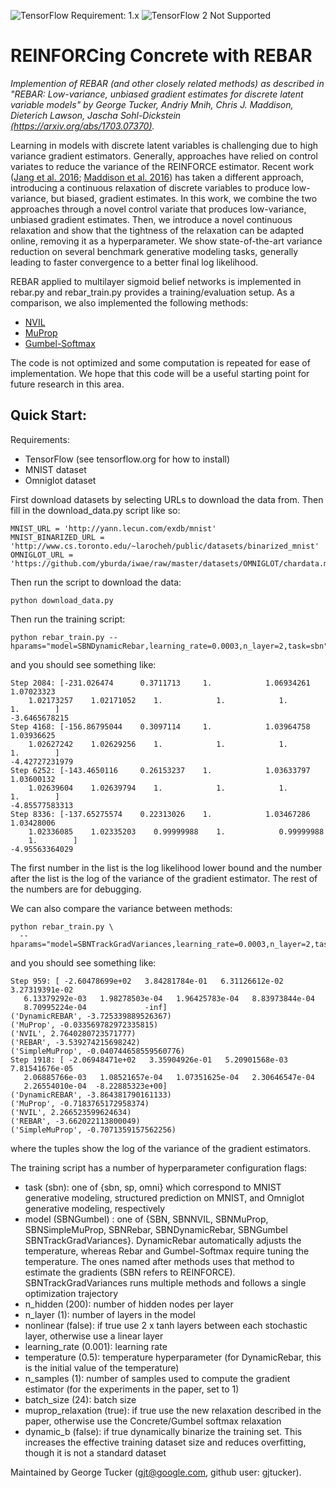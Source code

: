 ![TensorFlow Requirement: 1.x](https://img.shields.io/badge/TensorFlow%20Requirement-1.x-brightgreen)
![TensorFlow 2 Not Supported](https://img.shields.io/badge/TensorFlow%202%20Not%20Supported-%E2%9C%95-red.svg)

# REINFORCing Concrete with REBAR
*Implemention of REBAR (and other closely related methods) as described
in "REBAR: Low-variance, unbiased gradient estimates for discrete latent variable models" by
George Tucker, Andriy Mnih, Chris J. Maddison, Dieterich Lawson, Jascha Sohl-Dickstein [(https://arxiv.org/abs/1703.07370)](https://arxiv.org/abs/1703.07370).*

Learning in models with discrete latent variables is challenging due to high variance gradient estimators. Generally, approaches have relied on control variates to reduce the variance of the REINFORCE estimator. Recent work ([Jang et al. 2016](https://arxiv.org/abs/1611.01144); [Maddison et al. 2016](https://arxiv.org/abs/1611.00712)) has taken a different approach, introducing a continuous relaxation of discrete variables to produce low-variance, but biased, gradient estimates. In this work, we combine the two approaches through a novel control variate that produces low-variance, unbiased gradient estimates. Then, we introduce a novel continuous relaxation and show that the tightness of the relaxation can be adapted online, removing it as a hyperparameter. We show state-of-the-art variance reduction on several benchmark generative modeling tasks, generally leading to faster convergence to a better final log likelihood.

REBAR applied to multilayer sigmoid belief networks is implemented in rebar.py and rebar_train.py provides a training/evaluation setup. As a comparison, we also implemented the following methods:
* [NVIL](https://arxiv.org/abs/1402.0030)
* [MuProp](https://arxiv.org/abs/1511.05176)
* [Gumbel-Softmax](https://arxiv.org/abs/1611.01144)

The code is not optimized and some computation is repeated for ease of
implementation. We hope that this code will be a useful starting point for future research in this area.

## Quick Start:

Requirements:
* TensorFlow (see tensorflow.org for how to install)
* MNIST dataset
* Omniglot dataset

First download datasets by selecting URLs to download the data from. Then
fill in the download_data.py script like so:

```
MNIST_URL = 'http://yann.lecun.com/exdb/mnist'
MNIST_BINARIZED_URL = 'http://www.cs.toronto.edu/~larocheh/public/datasets/binarized_mnist'
OMNIGLOT_URL = 'https://github.com/yburda/iwae/raw/master/datasets/OMNIGLOT/chardata.mat'
```

Then run the script to download the data:

```
python download_data.py
```

Then run the training script:

```
python rebar_train.py --hparams="model=SBNDynamicRebar,learning_rate=0.0003,n_layer=2,task=sbn"
```

and you should see something like:

```
Step 2084: [-231.026474      0.3711713     1.            1.06934261    1.07023323
    1.02173257    1.02171052    1.            1.            1.            1.        ]
-3.6465678215
Step 4168: [-156.86795044    0.3097114     1.            1.03964758    1.03936625
    1.02627242    1.02629256    1.            1.            1.            1.        ]
-4.42727231979
Step 6252: [-143.4650116     0.26153237    1.            1.03633797    1.03600132
    1.02639604    1.02639794    1.            1.            1.            1.        ]
-4.85577583313
Step 8336: [-137.65275574    0.22313026    1.            1.03467286    1.03428006
    1.02336085    1.02335203    0.99999988    1.            0.99999988
    1.        ]
-4.95563364029
```

The first number in the list is the log likelihood lower bound and the number
after the list is the log of the variance of the gradient estimator. The rest of
the numbers are for debugging.

We can also compare the variance between methods:

```
python rebar_train.py \
  --hparams="model=SBNTrackGradVariances,learning_rate=0.0003,n_layer=2,task=omni"
```

and you should see something like:

```
Step 959: [ -2.60478699e+02   3.84281784e-01   6.31126612e-02   3.27319391e-02
   6.13379292e-03   1.98278503e-04   1.96425783e-04   8.83973844e-04
   8.70995224e-04             -inf]
('DynamicREBAR', -3.725339889526367)
('MuProp', -0.033569782972335815)
('NVIL', 2.7640280723571777)
('REBAR', -3.539274215698242)
('SimpleMuProp', -0.040744658559560776)
Step 1918: [ -2.06948471e+02   3.35904926e-01   5.20901568e-03   7.81541676e-05
   2.06885766e-03   1.08521657e-04   1.07351625e-04   2.30646547e-04
   2.26554010e-04  -8.22885323e+00]
('DynamicREBAR', -3.864381790161133)
('MuProp', -0.7183765172958374)
('NVIL', 2.266523599624634)
('REBAR', -3.662022113800049)
('SimpleMuProp', -0.7071359157562256)
```
where the tuples show the log of the variance of the gradient estimators.

The training script has a number of hyperparameter configuration flags:
* task (sbn): one of {sbn, sp, omni} which correspond to MNIST generative
  modeling, structured prediction on MNIST, and Omniglot generative modeling,
  respectively
* model (SBNGumbel) : one of {SBN, SBNNVIL, SBNMuProp, SBNSimpleMuProp,
  SBNRebar, SBNDynamicRebar, SBNGumbel SBNTrackGradVariances}. DynamicRebar automatically
  adjusts the temperature, whereas Rebar and Gumbel-Softmax require tuning the
  temperature. The ones named after
  methods uses that method to estimate the gradients (SBN refers to
  REINFORCE). SBNTrackGradVariances runs multiple methods and follows a single
  optimization trajectory
* n_hidden (200): number of hidden nodes per layer
* n_layer (1): number of layers in the model
* nonlinear (false): if true use 2 x tanh layers between each stochastic layer,
  otherwise use a linear layer
* learning_rate (0.001): learning rate
* temperature (0.5): temperature hyperparameter (for DynamicRebar, this is the initial
  value of the temperature)
* n_samples (1): number of samples used to compute the gradient estimator (for the
  experiments in the paper, set to 1)
* batch_size (24): batch size
* muprop_relaxation (true): if true use the new relaxation described in the paper,
  otherwise use the Concrete/Gumbel softmax relaxation
* dynamic_b (false): if true dynamically binarize the training set. This
  increases the effective training dataset size and reduces overfitting, though
  it is not a standard dataset

Maintained by George Tucker (gjt@google.com, github user: gjtucker).
